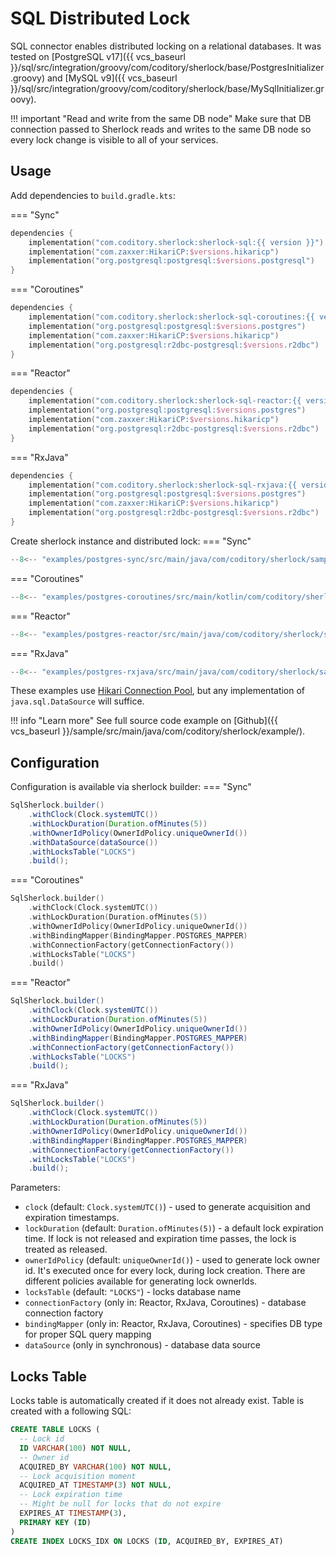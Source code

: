 # SQL Distributed Lock

SQL connector enables distributed locking on a relational databases.
It was tested on [PostgreSQL v17]({{ vcs_baseurl
}}/sql/src/integration/groovy/com/coditory/sherlock/base/PostgresInitializer.groovy)
and [MySQL v9]({{ vcs_baseurl }}/sql/src/integration/groovy/com/coditory/sherlock/base/MySqlInitializer.groovy).

!!! important "Read and write from the same DB node"
    Make sure that DB connection passed to Sherlock reads and writes to the same DB node
    so every lock change is visible to all of your services.

## Usage

Add dependencies to `build.gradle.kts`:

=== "Sync"
```kotlin
dependencies {
    implementation("com.coditory.sherlock:sherlock-sql:{{ version }}")
    implementation("com.zaxxer:HikariCP:$versions.hikaricp")
    implementation("org.postgresql:postgresql:$versions.postgresql")
}
```
=== "Coroutines"
```kotlin
dependencies {
    implementation("com.coditory.sherlock:sherlock-sql-coroutines:{{ version }}")
    implementation("org.postgresql:postgresql:$versions.postgres")
    implementation("com.zaxxer:HikariCP:$versions.hikaricp")
    implementation("org.postgresql:r2dbc-postgresql:$versions.r2dbc")
}
```
=== "Reactor"
```kotlin
dependencies {
    implementation("com.coditory.sherlock:sherlock-sql-reactor:{{ version }}")
    implementation("org.postgresql:postgresql:$versions.postgres")
    implementation("com.zaxxer:HikariCP:$versions.hikaricp")
    implementation("org.postgresql:r2dbc-postgresql:$versions.r2dbc")
}
```
=== "RxJava"
```kotlin
dependencies {
    implementation("com.coditory.sherlock:sherlock-sql-rxjava:{{ version }}")
    implementation("org.postgresql:postgresql:$versions.postgres")
    implementation("com.zaxxer:HikariCP:$versions.hikaricp")
    implementation("org.postgresql:r2dbc-postgresql:$versions.r2dbc")
}
```

Create sherlock instance and distributed lock:
=== "Sync"
```java
--8<-- "examples/postgres-sync/src/main/java/com/coditory/sherlock/samples/postgres/sync/PostgresSyncLockSample.java:2"
```
=== "Coroutines"
```kotlin
--8<-- "examples/postgres-coroutines/src/main/kotlin/com/coditory/sherlock/samples/postgres/coroutines/PostgresKtLockSample.kt:2"
```
=== "Reactor"
```java
--8<-- "examples/postgres-reactor/src/main/java/com/coditory/sherlock/samples/postgres/reactor/PostgresReactorLockSample.java:2"
```
=== "RxJava"
```java
--8<-- "examples/postgres-rxjava/src/main/java/com/coditory/sherlock/samples/postgres/rxjava/PostgresRxLockSample.java:2"
```

These examples use [Hikari Connection Pool](https://github.com/brettwooldridge/HikariCP), but any implementation
of `java.sql.DataSource` will suffice.

!!! info "Learn more"
See full source code example on [Github]({{ vcs_baseurl }}/sample/src/main/java/com/coditory/sherlock/example/).

## Configuration

Configuration is available via sherlock builder:
=== "Sync"
```java
SqlSherlock.builder()
    .withClock(Clock.systemUTC())
    .withLockDuration(Duration.ofMinutes(5))
    .withOwnerIdPolicy(OwnerIdPolicy.uniqueOwnerId())
    .withDataSource(dataSource())
    .withLocksTable("LOCKS")
    .build();
```
=== "Coroutines"
```kotlin
SqlSherlock.builder()
    .withClock(Clock.systemUTC())
    .withLockDuration(Duration.ofMinutes(5))
    .withOwnerIdPolicy(OwnerIdPolicy.uniqueOwnerId())
    .withBindingMapper(BindingMapper.POSTGRES_MAPPER)
    .withConnectionFactory(getConnectionFactory())
    .withLocksTable("LOCKS")
    .build()
```
=== "Reactor"
```java
SqlSherlock.builder()
    .withClock(Clock.systemUTC())
    .withLockDuration(Duration.ofMinutes(5))
    .withOwnerIdPolicy(OwnerIdPolicy.uniqueOwnerId())
    .withBindingMapper(BindingMapper.POSTGRES_MAPPER)
    .withConnectionFactory(getConnectionFactory())
    .withLocksTable("LOCKS")
    .build();
```
=== "RxJava"
```java
SqlSherlock.builder()
    .withClock(Clock.systemUTC())
    .withLockDuration(Duration.ofMinutes(5))
    .withOwnerIdPolicy(OwnerIdPolicy.uniqueOwnerId())
    .withBindingMapper(BindingMapper.POSTGRES_MAPPER)
    .withConnectionFactory(getConnectionFactory())
    .withLocksTable("LOCKS")
    .build();
```

Parameters:

- `clock` (default: `Clock.systemUTC()`) - used to generate acquisition and expiration timestamps.
- `lockDuration` (default: `Duration.ofMinutes(5)`) - a default lock expiration time.
  If lock is not released and expiration time passes, the lock is treated as released.
- `ownerIdPolicy` (default: `uniqueOwnerId()`) - used to generate lock owner id.
  It's executed once for every lock, during lock creation.
  There are different policies available for generating lock ownerIds.
- `locksTable` (default: `"LOCKS"`) - locks database name
- `connectionFactory` (only in: Reactor, RxJava, Coroutines) - database connection factory
- `bindingMapper` (only in: Reactor, RxJava, Coroutines) - specifies DB type for proper SQL query mapping
- `dataSource` (only in synchronous) - database data source

## Locks Table

Locks table is automatically created if it does not already exist.
Table is created with a following SQL:

```sql
CREATE TABLE LOCKS (
  -- Lock id
  ID VARCHAR(100) NOT NULL,
  -- Owner id
  ACQUIRED_BY VARCHAR(100) NOT NULL,
  -- Lock acquisition moment
  ACQUIRED_AT TIMESTAMP(3) NOT NULL,
  -- Lock expiration time
  -- Might be null for locks that do not expire
  EXPIRES_AT TIMESTAMP(3),
  PRIMARY KEY (ID)
)
CREATE INDEX LOCKS_IDX ON LOCKS (ID, ACQUIRED_BY, EXPIRES_AT)
```
